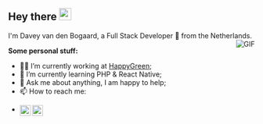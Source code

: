 ## Hey there <img src="https://media.giphy.com/media/hvRJCLFzcasrR4ia7z/giphy.gif" width="25px">
I'm Davey van den Bogaard, a Full Stack Developer :rocket: from the Netherlands.
<img align="right" alt="GIF" src="https://github-readme-stats.vercel.app/api?username=daveyvdbogaard&show_icons=true&theme=tokyonight&count_private=true"  />

**Some personal stuff:**
- 🧑‍💻 I’m currently working at [HappyGreen](https://happy.green);
- 🌱 I’m currently learning PHP & React Native; 
- 💬 Ask me about anything, I am happy to help;
- 📫 How to reach me:
- <p>
    <a href="https://www.linkedin.com/in/daveyvandenbogaard/">
    <img align="left" alt="Davey's LinkedIn" width="22px" src="https://raw.githubusercontent.com/peterthehan/peterthehan/master/assets/linkedin.svg" />
    </a>
    <a href="https://www.twitter.com/doeby/">
    <img align="left" alt="Davey's LinkedIn" width="22px" src="https://raw.githubusercontent.com/peterthehan/peterthehan/master/assets/twitter.svg" />
    </a>
</p>
